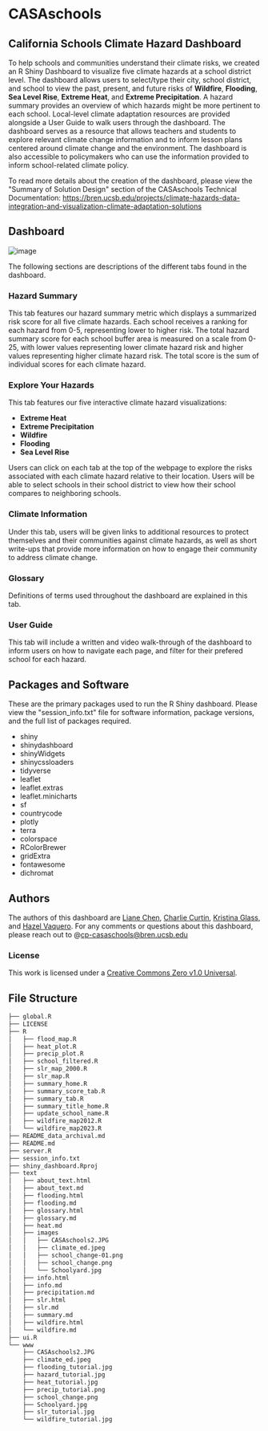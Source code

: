 # CASAschools

## California Schools Climate Hazard Dashboard

To help schools and communities understand their climate risks, we created an R Shiny Dashboard to visualize five climate hazards at a school district level. The dashboard allows users to select/type their city, school district, and school to view the past, present, and future risks of **Wildfire**, **Flooding**, **Sea Level Rise**, **Extreme Heat**, and **Extreme Precipitation**. A hazard summary provides an overview of which hazards might be more pertinent to each school. Local-level climate adaptation resources are provided alongside a User Guide to walk users through the dashboard. The dashboard serves as a resource that allows teachers and students to explore relevant climate change information and to inform lesson plans centered around climate change and the environment. The dashboard is also accessible to policymakers who can use the information provided to inform school-related climate policy.

To read more details about the creation of the dashboard, please view the "Summary of Solution Design" section of the CASAschools Technical Documentation: https://bren.ucsb.edu/projects/climate-hazards-data-integration-and-visualization-climate-adaptation-solutions

## Dashboard 
![image](https://github.com/CASAschools/shiny_dashboard/assets/108312152/13ea1fd0-6ee5-4579-9b44-992a7487b2df)

The following sections are descriptions of the different tabs found in the dashboard.
### Hazard Summary
This tab features our hazard summary metric which displays a summarized risk score for all five climate hazards. Each school receives a ranking for each hazard from 0-5, representing lower to higher risk. The total hazard summary score for each school buffer area is measured on a scale from 0-25, with lower values representing lower climate hazard risk and higher values representing higher climate hazard risk. The total score is the sum of individual scores for each climate hazard.

### Explore Your Hazards

This tab features our five interactive climate hazard visualizations:
- **Extreme Heat**
- **Extreme Precipitation**
- **Wildfire**
- **Flooding**
- **Sea Level Rise**

Users can click on each tab at the top of the webpage to explore the risks associated with each climate hazard relative to their location. Users will be able to select schools in their school district to view how their school compares to neighboring schools.

### Climate Information

Under this tab, users will be given links to additional resources to protect themselves and their communities against climate hazards, as well as short write-ups that provide more information on how to engage their community to address climate change.

### Glossary

Definitions of terms used throughout the dashboard are explained in this tab.

### User Guide

This tab will include a written and video walk-through of the dashboard to inform users on how to navigate each page, and filter for their prefered school for each hazard.

## Packages and Software

These are the primary packages used to run the R Shiny dashboard. Please view the "session_info.txt" file for software information, package versions, and the full list of packages required. 

- shiny
- shinydashboard
- shinyWidgets
- shinycssloaders
- tidyverse
- leaflet
- leaflet.extras
- leaflet.minicharts
- sf
- countrycode
- plotly
- terra
- colorspace
- RColorBrewer
- gridExtra
- fontawesome
- dichromat

## Authors 
The authors of this dashboard are [Liane Chen](https://github.com/lchenhub), [Charlie Curtin](https://github.com/charliecurtin1), [Kristina Glass](https://github.com/kristinaglass), and [Hazel Vaquero](https://github.com/hazelvaq). For any comments or questions about this dashboard, please reach out to @cp-casaschools@bren.ucsb.edu

### License
This work is licensed under a [Creative Commons Zero v1.0 Universal](https://creativecommons.org/publicdomain/zero/1.0/deed.en).

## File Structure

```bash
├── global.R
├── LICENSE
├── R
│   ├── flood_map.R
│   ├── heat_plot.R
│   ├── precip_plot.R
│   ├── school_filtered.R
│   ├── slr_map_2000.R
│   ├── slr_map.R
│   ├── summary_home.R
│   ├── summary_score_tab.R
│   ├── summary_tab.R
│   ├── summary_title_home.R
│   ├── update_school_name.R
│   ├── wildfire_map2012.R
│   └── wildfire_map2023.R
├── README_data_archival.md
├── README.md
├── server.R
├── session_info.txt
├── shiny_dashboard.Rproj
├── text
│   ├── about_text.html
│   ├── about_text.md
│   ├── flooding.html
│   ├── flooding.md
│   ├── glossary.html
│   ├── glossary.md
│   ├── heat.md
│   ├── images
│   │   ├── CASAschools2.JPG
│   │   ├── climate_ed.jpeg
│   │   ├── school_change-01.png
│   │   ├── school_change.png
│   │   └── Schoolyard.jpg
│   ├── info.html
│   ├── info.md
│   ├── precipitation.md
│   ├── slr.html
│   ├── slr.md
│   ├── summary.md
│   ├── wildfire.html
│   └── wildfire.md
├── ui.R
└── www
    ├── CASAschools2.JPG
    ├── climate_ed.jpeg
    ├── flooding_tutorial.jpg
    ├── hazard_tutorial.jpg
    ├── heat_tutorial.jpg
    ├── precip_tutorial.png
    ├── school_change.png
    ├── Schoolyard.jpg
    ├── slr_tutorial.jpg
    └── wildfire_tutorial.jpg
```




